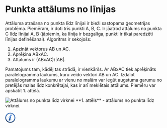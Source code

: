 # Punkta attālums no līnijas

Attāluma atrašana no punkta līdz līnijai ir bieži sastopama ģeometrijas problēma. Piemēram, ir doti trīs punkti A, B, C. Ir jāatrod attālums no punkta C līdz līnijai A, B (jāpiemin, ka līnija ir bezgalīga, punkti ir tikai paredzēti līnijas definēšanai). Algoritms ir sekojošs:

1. Apzināt vektorus AB un AC.
1. Aprēķina ABxAC.
1. Attālums ir (ABxAC)/|AB|.

Pamatojums tam, kādēļ tas strādā, ir vienkāršs. Ar ABxAC tiek aprēķināts paralelogramma laukums, kuru veido vektori AB un AC. Izdalot paralelogramma laukumu ar vienu no malām var iegūt augstuma garumu no pretējās malas līdz konkrētajai, kas ir arī meklētais attālums. Piemēru var apskatīt 1. attēlā.

<img alt="Attālums no punkta līdz virknei" src="/media/theory/point_line_distance.png"/>
**1. attēls** - attālums no punkta līdz virknei.

<a href="http://community.topcoder.com/tc?module=Static&d1=tutorials&d2=geometry1" target="_blank">![Vairāk informācija](/media/theory/information.png)</a>